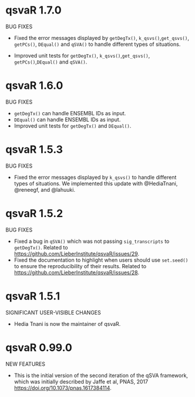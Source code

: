 # qsvaR 1.7.0

BUG FIXES

* Fixed the error messages displayed by `getDegTx()`, `k_qsvs()`,`get_qsvs()`, `getPCs()`, `DEqual()` and `qSVA()` to handle different types of situations. 

* Improved unit tests for `getDegTx()`, `k_qsvs()`,`get_qsvs()`, `getPCs()`,`DEqual()` and `qSVA()`.

# qsvaR 1.6.0

BUG FIXES

* `getDegTx()` can handle ENSEMBL IDs as input. 
* `DEqual()` can handle ENSEMBL IDs as input. 
* Improved unit tests for `getDegTx()` and `DEqual()`.

# qsvaR 1.5.3

BUG FIXES

* Fixed the error messages displayed by `k_qsvs()` to handle different types
of situations. We implemented this update with @HediaTnani, @reneegf, and
@lahuuki.

# qsvaR 1.5.2

BUG FIXES

* Fixed a bug in `qSVA()` which was not passing `sig_transcripts` to 
`getDegTx()`. Related to https://github.com/LieberInstitute/qsvaR/issues/29.
* Fixed the documentation to highlight when users should use `set.seed()` to
ensure the reproducibility of their results. Related to
https://github.com/LieberInstitute/qsvaR/issues/28.

# qsvaR 1.5.1

SIGNIFICANT USER-VISIBLE CHANGES

* Hedia Tnani is now the maintainer of qsvaR.

# qsvaR 0.99.0

NEW FEATURES

* This is the initial version of the second iteration of the qSVA framework,
which was initially described by Jaffe et al, PNAS, 2017
<https://doi.org/10.1073/pnas.1617384114>.
